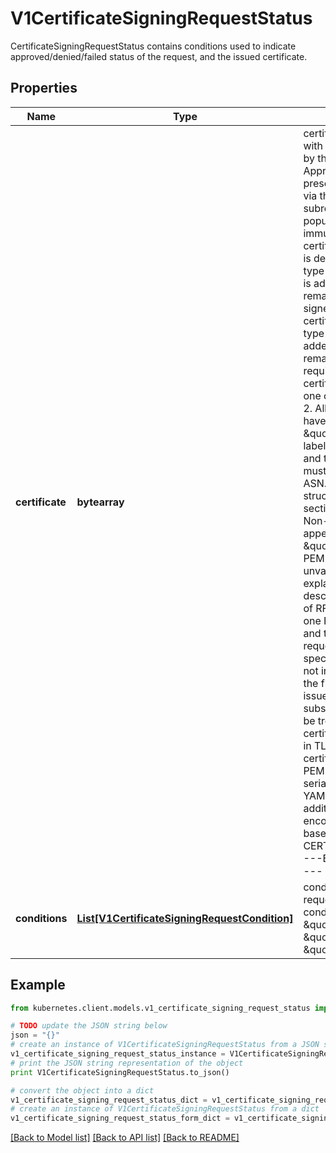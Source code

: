 # V1CertificateSigningRequestStatus

CertificateSigningRequestStatus contains conditions used to indicate approved/denied/failed status of the request, and the issued certificate.

## Properties

Name | Type | Description | Notes
------------ | ------------- | ------------- | -------------
**certificate** | **bytearray** | certificate is populated with an issued certificate by the signer after an Approved condition is present. This field is set via the /status subresource. Once populated, this field is immutable.  If the certificate signing request is denied, a condition of type \&quot;Denied\&quot; is added and this field remains empty. If the signer cannot issue the certificate, a condition of type \&quot;Failed\&quot; is added and this field remains empty.  Validation requirements:  1. certificate must contain one or more PEM blocks.  2. All PEM blocks must have the \&quot;CERTIFICATE\&quot; label, contain no headers, and the encoded data   must be a BER-encoded ASN.1 Certificate structure as described in section 4 of RFC5280.  3. Non-PEM content may appear before or after the \&quot;CERTIFICATE\&quot; PEM blocks and is unvalidated,   to allow for explanatory text as described in section 5.2 of RFC7468.  If more than one PEM block is present, and the definition of the requested spec.signerName does not indicate otherwise, the first block is the issued certificate, and subsequent blocks should be treated as intermediate certificates and presented in TLS handshakes.  The certificate is encoded in PEM format.  When serialized as JSON or YAML, the data is additionally base64-encoded, so it consists of:      base64(     -----BEGIN CERTIFICATE-----     ...     -----END CERTIFICATE-----     ) | [optional] 
**conditions** | [**List[V1CertificateSigningRequestCondition]**](V1CertificateSigningRequestCondition.md) | conditions applied to the request. Known conditions are \&quot;Approved\&quot;, \&quot;Denied\&quot;, and \&quot;Failed\&quot;. | [optional] 

## Example

```python
from kubernetes.client.models.v1_certificate_signing_request_status import V1CertificateSigningRequestStatus

# TODO update the JSON string below
json = "{}"
# create an instance of V1CertificateSigningRequestStatus from a JSON string
v1_certificate_signing_request_status_instance = V1CertificateSigningRequestStatus.from_json(json)
# print the JSON string representation of the object
print V1CertificateSigningRequestStatus.to_json()

# convert the object into a dict
v1_certificate_signing_request_status_dict = v1_certificate_signing_request_status_instance.to_dict()
# create an instance of V1CertificateSigningRequestStatus from a dict
v1_certificate_signing_request_status_form_dict = v1_certificate_signing_request_status.from_dict(v1_certificate_signing_request_status_dict)
```
[[Back to Model list]](../README.md#documentation-for-models) [[Back to API list]](../README.md#documentation-for-api-endpoints) [[Back to README]](../README.md)


